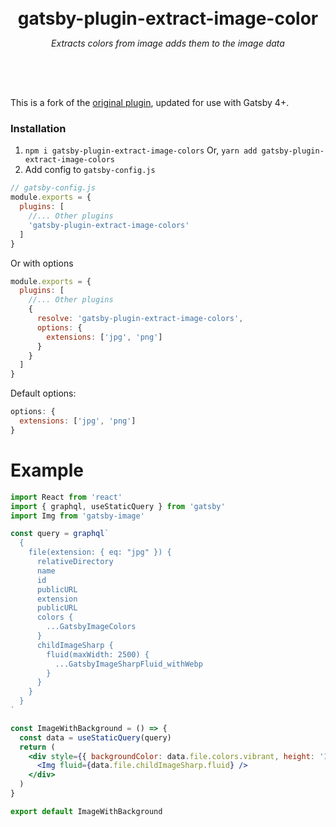 <div style="text-align: center; padding: 50px 0px;">
  <div style="max-width: 500px; margin: 0 auto;">
    <h1 style="border-bottom: none; margin-bottom: 0px;">gatsby-plugin-extract-image-color</h1>
    <p style="font-style: italic">Extracts colors from image adds them to the image data</p>
  </div>
</div>

This is a fork of the [original plugin](https://github.com/mittnavnermike/gatsby-plugins), updated for use with Gatsby 4+.

### Installation

1. `npm i gatsby-plugin-extract-image-colors`
    Or,
    `yarn add gatsby-plugin-extract-image-colors`
2. Add config to `gatsby-config.js`

```js
// gatsby-config.js
module.exports = {
  plugins: [
    //... Other plugins
    'gatsby-plugin-extract-image-colors'
  ]
}
```

Or with options

```js
module.exports = {
  plugins: [
    //... Other plugins
    {
      resolve: 'gatsby-plugin-extract-image-colors',
      options: {
        extensions: ['jpg', 'png']
      }
    }
  ]
}
```

Default options:

```js
options: {
  extensions: ['jpg', 'png']
}
```

# Example

```jsx
import React from 'react'
import { graphql, useStaticQuery } from 'gatsby'
import Img from 'gatsby-image'

const query = graphql`
  {
    file(extension: { eq: "jpg" }) {
      relativeDirectory
      name
      id
      publicURL
      extension
      publicURL
      colors {
        ...GatsbyImageColors
      }
      childImageSharp {
        fluid(maxWidth: 2500) {
          ...GatsbyImageSharpFluid_withWebp
        }
      }
    }
  }
`

const ImageWithBackground = () => {
  const data = useStaticQuery(query)
  return (
    <div style={{ backgroundColor: data.file.colors.vibrant, height: '100vh' }}>
      <Img fluid={data.file.childImageSharp.fluid} />
    </div>
  )
}

export default ImageWithBackground
```
